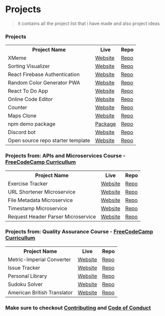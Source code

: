 # Projects

> it contains all the project list that i have made and also project ideas
### Projects

<table style="width:100%">

  <tr>
    <th>Project Name</th>
    <th>Live</th>
    <th>Repo</th>
  </tr>

  <tr>
    <td>XMeme</td>
    <td><a href="https://jainaayush01.github.io/XMeme_frontend/">Website</a></td>
    <td><a href="https://github.com/jainaayush01/XMeme">Repo</a></td>
  </tr>

  <tr>
    <td>Sorting Visualizer</td>
    <td><a href="https://imjainaayush-sorting-visualizer.netlify.app/">Website</a></td>
    <td><a href="https://github.com/jainaayush01/sorting-visualizer">Repo</a></td>
  </tr>

  <tr>
    <td>React Firebase Authentication</td>
    <td><a href="#">Website</a></td>
    <td><a href="https://github.com/jainaayush01/React-Firebase-Authentication">Repo</a></td>
  </tr>

  <tr>
    <td>Random Color Generator PWA</td>
    <td><a href="https://jainaayush01.github.io/random-color-generator/">Website</a></td>
    <td><a href="https://github.com/jainaayush01/random-color-generator">Repo</a></td>
  </tr>
  
  <tr>
    <td>React To Do App</td>
    <td><a href="http://jainaayush01.github.io/Todo-app">Website</a></td>
    <td><a href="https://github.com/jainaayush01/Todo-app">Repo</a></td>
  </tr>

  <tr>
    <td>Online Code Editor</td>
    <td><a href="https://github.com/jainaayush01/Online-Code-Editor">Website</a></td>
    <td><a href="https://github.com/jainaayush01/Online-Code-Editor">Repo</a></td>
  </tr>

  <tr>
    <td>Counter</td>
    <td><a href="https://jainaayush01.github.io/Counter/">Website</a></td>
    <td><a href="https://github.com/jainaayush01/Counter">Repo</a></td>
  </tr>

  <tr>
    <td>Maps Clone</td>
    <td><a href="https://jainaayush01.github.io/Maps-Clone/">Website</a></td>
    <td><a href="https://github.com/jainaayush01/Maps-Clone">Repo</a></td>
  </tr>

  <tr>
    <td>npm demo package</td>
    <td><a href="https://www.npmjs.com/package/jainaayush01-demopkg">Package</a></td>
    <td><a href="https://github.com/jainaayush01/npm-package">Repo</a></td>
  </tr>
  
  <tr>
    <td>Discord bot</td>
    <td><a href="#">Website</a></td>
    <td><a href="https://github.com/jainaayush01/discord-bot">Repo</a></td>
  </tr>

  <tr>
    <td>Open source repo starter template</td>
    <td><a href="#">Website</a></td>
    <td><a href="https://github.com/jainaayush01/open-source-repo-starter">Repo</a></td>
  </tr>

</table>

### Projects from: APIs and Microservices Course - [FreeCodeCamp Curricullum](https://www.freecodecamp.org/learn/apis-and-microservices/)

<table style="width:100%">

  <tr>
    <th>Project Name</th>
    <th>Live</th>
    <th>Repo</th>
  </tr>

  <tr>
    <td>Exercise Tracker</td>
    <td><a href="https://project-exercisetracker.jainaayush01.repl.co">Website</a></td>
    <td><a href="https://github.com/jainaayush01/FreeCodeCamp-Projects/tree/main/APIs-and-Microservices/Expense-Tracker-Microservice">Repo</a></td>
  </tr>

  <tr>
    <td>URL Shortener Microservice</td>
    <td><a href="https://project-urlshortener.jainaayush01.repl.co/">Website</a></td>
    <td><a href="https://github.com/jainaayush01/FreeCodeCamp-Projects/tree/main/APIs-and-Microservices/URL-Shortener-Microservice">Repo</a></td>
  </tr>

  <tr>
    <td>File Metadata Microservice</td>
    <td><a href="https://project-filemetadata.jainaayush01.repl.co">Website</a></td>
    <td><a href="https://github.com/jainaayush01/FreeCodeCamp-Projects/tree/main/APIs-and-Microservices/File-Metadata-Microservice">Repo</a></td>
  </tr>

  <tr>
    <td>Timestamp Microservice</td>
    <td><a href="https://project-timestamp.jainaayush01.repl.co/">Website</a></td>
    <td><a href="https://github.com/jainaayush01/FreeCodeCamp-Projects/tree/main/APIs-and-Microservices/Timestamp-Microservice">Repo</a></td>
  </tr>

  <tr>
    <td>Request Header Parser Microservice</td>
    <td><a href="https://project-timestamp.jainaayush01.repl.co/">Website</a></td>
    <td><a href="https://github.com/jainaayush01/FreeCodeCamp-Projects/tree/main/APIs-and-Microservices/Timestamp-Microservice">Repo</a></td>
  </tr>
   
</table>

### Projects from: Quality Assurance Course - [FreeCodeCamp Curricullum](https://www.freecodecamp.org/learn/quality-assurance/)

<table style="width:100%">

  <tr>
    <th>Project Name</th>
    <th>Live</th>
    <th>Repo</th>
  </tr>

  <tr>
    <td>Metric-Imperial Converter</td>
    <td><a href="https://project-metricimpconverter.jainaayush01.repl.co/">Website</a></td>
    <td><a href="https://github.com/jainaayush01/FreeCodeCamp-Projects/tree/main/Quality-Assurance/Metric-Imperial-Converter">Repo</a></td>
  </tr>

  <tr>
    <td>Issue Tracker</td>
    <td><a href="https://project-issuetracker.jainaayush01.repl.co/">Website</a></td>
    <td><a href="https://github.com/jainaayush01/FreeCodeCamp-Projects/tree/main/Quality-Assurance/Issue-Tracker-Project">Repo</a></td>
  </tr>

  <tr>
    <td>Personal Library</td>
    <td><a href="https://project-personal-library.jainaayush01.repl.co/">Website</a></td>
    <td><a href="https://github.com/jainaayush01/FreeCodeCamp-Projects/tree/main/Quality-Assurance/Library-Project">Repo</a></td>
  </tr>

  <tr>
    <td>Sudoku Solver</td>
    <td><a href="https://project-sudoku-solver.jainaayush01.repl.co/">Website</a></td>
    <td><a href="https://github.com/jainaayush01/FreeCodeCamp-Projects/tree/main/Quality-Assurance/Sudoku-Solver-Project">Repo</a></td>
  </tr>

  <tr>
    <td>American British Translator</td>
    <td><a href="https://project-timestamp.jainaayush01.repl.co/">Website</a></td>
    <td><a href="https://github.com/jainaayush01/FreeCodeCamp-Projects/tree/main/APIs-and-Microservices/Timestamp-Microservice">Repo</a></td>
  </tr>
   
</table>

### Make sure to checkout [Contributing](./CONTRIBUTING.md) and [Code of Conduct](./CODE_OF_CONDUCT.md)
